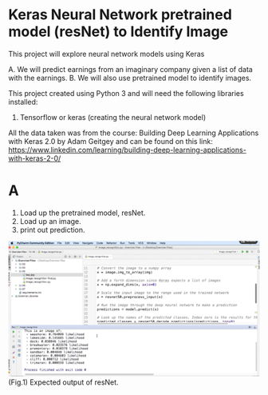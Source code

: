 # Keras Neural Network pretrained model (resNet) to Identify Image


This project will explore neural network models using Keras

A. We will predict earnings from an imaginary company given a list of data with the earnings.
B. We will also use pretrained model to identify images.


This project created using Python 3 and will need the following libraries installed:
1. Tensorflow or keras (creating the neural network model)

All the data taken was from the course: 
Building Deep Learning Applications with Keras 2.0 by Adam Geitgey and can be found on this link:
https://www.linkedin.com/learning/building-deep-learning-applications-with-keras-2-0/


# A
1. Load up the pretrained model, resNet.
2. Load up an image.
3. print out prediction.


![Screenshot](terminal.png)
(Fig.1) Expected output of resNet.
